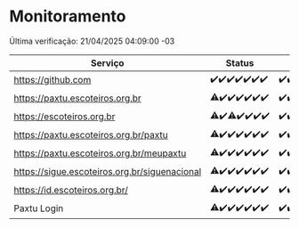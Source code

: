 # Monitoramento

Última verificação: 21/04/2025 04:09:00 -03

|Serviço|Status|Últimas 24h|
|---|---|---|
|https://github.com|<span title="2025-04-14: OK=23">✔️</span><span title="2025-04-15: OK=23">✔️</span><span title="2025-04-16: OK=23">✔️</span><span title="2025-04-17: OK=23">✔️</span><span title="2025-04-18: OK=23">✔️</span><span title="2025-04-19: OK=23">✔️</span><span title="2025-04-20: OK=6">✔️</span>|<span title="20/04/2025 04:09:00 -03 : 200">✔️</span><span title="20/04/2025 05:10:00 -03 : 200">✔️</span><span title="20/04/2025 06:08:00 -03 : 200">✔️</span><span title="20/04/2025 07:08:00 -03 : 200">✔️</span><span title="20/04/2025 08:06:00 -03 : 200">✔️</span><span title="20/04/2025 09:14:00 -03 : 200">✔️</span><span title="20/04/2025 10:17:00 -03 : 200">✔️</span><span title="20/04/2025 11:07:00 -03 : 200">✔️</span><span title="20/04/2025 12:07:00 -03 : 200">✔️</span><span title="20/04/2025 13:09:00 -03 : 200">✔️</span><span title="20/04/2025 14:08:00 -03 : 200">✔️</span><span title="20/04/2025 15:10:00 -03 : 200">✔️</span><span title="20/04/2025 16:06:00 -03 : 200">✔️</span><span title="20/04/2025 17:09:00 -03 : 200">✔️</span><span title="20/04/2025 18:07:00 -03 : 200">✔️</span><span title="20/04/2025 19:08:00 -03 : 200">✔️</span><span title="20/04/2025 20:08:00 -03 : 200">✔️</span><span title="20/04/2025 21:48:00 -03 : 200">✔️</span><span title="20/04/2025 23:26:00 -03 : 200">✔️</span><span title="21/04/2025 00:34:00 -03 : 200">✔️</span><span title="21/04/2025 01:12:00 -03 : 200">✔️</span><span title="21/04/2025 02:10:00 -03 : 200">✔️</span><span title="21/04/2025 03:13:00 -03 : 200">✔️</span><span title="21/04/2025 04:09:00 -03 : 200">✔️</span>|
|https://paxtu.escoteiros.org.br|<span title="2025-04-14: OK=4, Falhas=19">⚠️</span><span title="2025-04-15: OK=23">✔️</span><span title="2025-04-16: OK=23">✔️</span><span title="2025-04-17: OK=23">✔️</span><span title="2025-04-18: OK=23">✔️</span><span title="2025-04-19: OK=23">✔️</span><span title="2025-04-20: OK=6">✔️</span>|<span title="20/04/2025 04:09:00 -03 : 200">✔️</span><span title="20/04/2025 05:10:00 -03 : 200">✔️</span><span title="20/04/2025 06:08:00 -03 : 200">✔️</span><span title="20/04/2025 07:08:00 -03 : 200">✔️</span><span title="20/04/2025 08:06:00 -03 : 200">✔️</span><span title="20/04/2025 09:14:00 -03 : 200">✔️</span><span title="20/04/2025 10:17:00 -03 : 200">✔️</span><span title="20/04/2025 11:07:00 -03 : 200">✔️</span><span title="20/04/2025 12:07:00 -03 : 200">✔️</span><span title="20/04/2025 13:09:00 -03 : 200">✔️</span><span title="20/04/2025 14:08:00 -03 : 200">✔️</span><span title="20/04/2025 15:10:00 -03 : 200">✔️</span><span title="20/04/2025 16:06:00 -03 : 200">✔️</span><span title="20/04/2025 17:09:00 -03 : 200">✔️</span><span title="20/04/2025 18:07:00 -03 : 200">✔️</span><span title="20/04/2025 19:08:00 -03 : 200">✔️</span><span title="20/04/2025 20:08:00 -03 : 200">✔️</span><span title="20/04/2025 21:48:00 -03 : 200">✔️</span><span title="20/04/2025 23:26:00 -03 : 200">✔️</span><span title="21/04/2025 00:34:00 -03 : 200">✔️</span><span title="21/04/2025 01:12:00 -03 : 200">✔️</span><span title="21/04/2025 02:10:00 -03 : 200">✔️</span><span title="21/04/2025 03:13:00 -03 : 200">✔️</span><span title="21/04/2025 04:09:00 -03 : 200">✔️</span>|
|https://escoteiros.org.br|<span title="2025-04-14: OK=3, Falhas=20">⚠️</span><span title="2025-04-15: OK=23">✔️</span><span title="2025-04-16: OK=22, Falhas=1">⚠️</span><span title="2025-04-17: OK=23">✔️</span><span title="2025-04-18: OK=23">✔️</span><span title="2025-04-19: OK=23">✔️</span><span title="2025-04-20: OK=6">✔️</span>|<span title="20/04/2025 04:09:00 -03 : 200">✔️</span><span title="20/04/2025 05:10:00 -03 : 200">✔️</span><span title="20/04/2025 06:08:00 -03 : 200">✔️</span><span title="20/04/2025 07:08:00 -03 : 200">✔️</span><span title="20/04/2025 08:06:00 -03 : 200">✔️</span><span title="20/04/2025 09:14:00 -03 : 200">✔️</span><span title="20/04/2025 10:17:00 -03 : 200">✔️</span><span title="20/04/2025 11:07:00 -03 : 200">✔️</span><span title="20/04/2025 12:07:00 -03 : 200">✔️</span><span title="20/04/2025 13:09:00 -03 : 200">✔️</span><span title="20/04/2025 14:08:00 -03 : 200">✔️</span><span title="20/04/2025 15:10:00 -03 : 200">✔️</span><span title="20/04/2025 16:06:00 -03 : 200">✔️</span><span title="20/04/2025 17:09:00 -03 : 200">✔️</span><span title="20/04/2025 18:07:00 -03 : 200">✔️</span><span title="20/04/2025 19:08:00 -03 : 200">✔️</span><span title="20/04/2025 20:08:00 -03 : 200">✔️</span><span title="20/04/2025 21:48:00 -03 : 200">✔️</span><span title="20/04/2025 23:26:00 -03 : 200">✔️</span><span title="21/04/2025 00:34:00 -03 : 200">✔️</span><span title="21/04/2025 01:12:00 -03 : 200">✔️</span><span title="21/04/2025 02:10:00 -03 : 200">✔️</span><span title="21/04/2025 03:13:00 -03 : 200">✔️</span><span title="21/04/2025 04:09:00 -03 : 200">✔️</span>|
|https://paxtu.escoteiros.org.br/paxtu|<span title="2025-04-14: OK=7, Falhas=16">⚠️</span><span title="2025-04-15: OK=23">✔️</span><span title="2025-04-16: OK=23">✔️</span><span title="2025-04-17: OK=23">✔️</span><span title="2025-04-18: OK=23">✔️</span><span title="2025-04-19: OK=23">✔️</span><span title="2025-04-20: OK=6">✔️</span>|<span title="20/04/2025 04:09:00 -03 : 200">✔️</span><span title="20/04/2025 05:10:00 -03 : 200">✔️</span><span title="20/04/2025 06:08:00 -03 : 200">✔️</span><span title="20/04/2025 07:08:00 -03 : 200">✔️</span><span title="20/04/2025 08:06:00 -03 : 200">✔️</span><span title="20/04/2025 09:14:00 -03 : 200">✔️</span><span title="20/04/2025 10:17:00 -03 : 200">✔️</span><span title="20/04/2025 11:07:00 -03 : 200">✔️</span><span title="20/04/2025 12:07:00 -03 : 200">✔️</span><span title="20/04/2025 13:09:00 -03 : 200">✔️</span><span title="20/04/2025 14:08:00 -03 : 200">✔️</span><span title="20/04/2025 15:11:00 -03 : 200">✔️</span><span title="20/04/2025 16:06:00 -03 : 200">✔️</span><span title="20/04/2025 17:09:00 -03 : 200">✔️</span><span title="20/04/2025 18:07:00 -03 : 200">✔️</span><span title="20/04/2025 19:08:00 -03 : 200">✔️</span><span title="20/04/2025 20:08:00 -03 : 200">✔️</span><span title="20/04/2025 21:48:00 -03 : 200">✔️</span><span title="20/04/2025 23:26:00 -03 : 200">✔️</span><span title="21/04/2025 00:34:00 -03 : 200">✔️</span><span title="21/04/2025 01:12:00 -03 : 200">✔️</span><span title="21/04/2025 02:10:00 -03 : 200">✔️</span><span title="21/04/2025 03:13:00 -03 : 200">✔️</span><span title="21/04/2025 04:09:00 -03 : 200">✔️</span>|
|https://paxtu.escoteiros.org.br/meupaxtu|<span title="2025-04-14: OK=5, Falhas=18">⚠️</span><span title="2025-04-15: OK=23">✔️</span><span title="2025-04-16: OK=23">✔️</span><span title="2025-04-17: OK=23">✔️</span><span title="2025-04-18: OK=23">✔️</span><span title="2025-04-19: OK=23">✔️</span><span title="2025-04-20: OK=6">✔️</span>|<span title="20/04/2025 04:09:00 -03 : 200">✔️</span><span title="20/04/2025 05:10:00 -03 : 200">✔️</span><span title="20/04/2025 06:08:00 -03 : 200">✔️</span><span title="20/04/2025 07:08:00 -03 : 200">✔️</span><span title="20/04/2025 08:06:00 -03 : 200">✔️</span><span title="20/04/2025 09:14:00 -03 : 200">✔️</span><span title="20/04/2025 10:17:00 -03 : 200">✔️</span><span title="20/04/2025 11:07:00 -03 : 200">✔️</span><span title="20/04/2025 12:08:00 -03 : 200">✔️</span><span title="20/04/2025 13:09:00 -03 : 200">✔️</span><span title="20/04/2025 14:08:00 -03 : 200">✔️</span><span title="20/04/2025 15:11:00 -03 : 200">✔️</span><span title="20/04/2025 16:06:00 -03 : 200">✔️</span><span title="20/04/2025 17:09:00 -03 : 200">✔️</span><span title="20/04/2025 18:07:00 -03 : 200">✔️</span><span title="20/04/2025 19:08:00 -03 : 200">✔️</span><span title="20/04/2025 20:08:00 -03 : 200">✔️</span><span title="20/04/2025 21:48:00 -03 : 200">✔️</span><span title="20/04/2025 23:26:00 -03 : 200">✔️</span><span title="21/04/2025 00:34:00 -03 : 200">✔️</span><span title="21/04/2025 01:12:00 -03 : 200">✔️</span><span title="21/04/2025 02:10:00 -03 : 200">✔️</span><span title="21/04/2025 03:13:00 -03 : 200">✔️</span><span title="21/04/2025 04:09:00 -03 : 200">✔️</span>|
|https://sigue.escoteiros.org.br/siguenacional|<span title="2025-04-14: OK=22, Falhas=1">⚠️</span><span title="2025-04-15: OK=23">✔️</span><span title="2025-04-16: OK=23">✔️</span><span title="2025-04-17: OK=23">✔️</span><span title="2025-04-18: OK=23">✔️</span><span title="2025-04-19: OK=23">✔️</span><span title="2025-04-20: OK=6">✔️</span>|<span title="20/04/2025 04:09:00 -03 : 200">✔️</span><span title="20/04/2025 05:10:00 -03 : 200">✔️</span><span title="20/04/2025 06:08:00 -03 : 200">✔️</span><span title="20/04/2025 07:08:00 -03 : 200">✔️</span><span title="20/04/2025 08:07:00 -03 : 200">✔️</span><span title="20/04/2025 09:14:00 -03 : 200">✔️</span><span title="20/04/2025 10:17:00 -03 : 200">✔️</span><span title="20/04/2025 11:07:00 -03 : 200">✔️</span><span title="20/04/2025 12:08:00 -03 : 200">✔️</span><span title="20/04/2025 13:09:00 -03 : 200">✔️</span><span title="20/04/2025 14:08:00 -03 : 200">✔️</span><span title="20/04/2025 15:11:00 -03 : 200">✔️</span><span title="20/04/2025 16:06:00 -03 : 200">✔️</span><span title="20/04/2025 17:09:00 -03 : 200">✔️</span><span title="20/04/2025 18:07:00 -03 : 200">✔️</span><span title="20/04/2025 19:08:00 -03 : 200">✔️</span><span title="20/04/2025 20:08:00 -03 : 200">✔️</span><span title="20/04/2025 21:48:00 -03 : 200">✔️</span><span title="20/04/2025 23:26:00 -03 : 200">✔️</span><span title="21/04/2025 00:34:00 -03 : 200">✔️</span><span title="21/04/2025 01:12:00 -03 : 200">✔️</span><span title="21/04/2025 02:10:00 -03 : 200">✔️</span><span title="21/04/2025 03:13:00 -03 : 200">✔️</span><span title="21/04/2025 04:09:00 -03 : 200">✔️</span>|
|https://id.escoteiros.org.br/|<span title="2025-04-14: OK=3, Falhas=20">⚠️</span><span title="2025-04-15: OK=23">✔️</span><span title="2025-04-16: OK=23">✔️</span><span title="2025-04-17: OK=23">✔️</span><span title="2025-04-18: OK=23">✔️</span><span title="2025-04-19: OK=23">✔️</span><span title="2025-04-20: OK=6">✔️</span>|<span title="20/04/2025 04:09:00 -03 : 200">✔️</span><span title="20/04/2025 05:10:00 -03 : 200">✔️</span><span title="20/04/2025 06:08:00 -03 : 200">✔️</span><span title="20/04/2025 07:08:00 -03 : 200">✔️</span><span title="20/04/2025 08:07:00 -03 : 200">✔️</span><span title="20/04/2025 09:14:00 -03 : 200">✔️</span><span title="20/04/2025 10:17:00 -03 : 200">✔️</span><span title="20/04/2025 11:07:00 -03 : 200">✔️</span><span title="20/04/2025 12:08:00 -03 : 200">✔️</span><span title="20/04/2025 13:09:00 -03 : 200">✔️</span><span title="20/04/2025 14:08:00 -03 : 200">✔️</span><span title="20/04/2025 15:11:00 -03 : 200">✔️</span><span title="20/04/2025 16:06:00 -03 : 200">✔️</span><span title="20/04/2025 17:09:00 -03 : 200">✔️</span><span title="20/04/2025 18:07:00 -03 : 200">✔️</span><span title="20/04/2025 19:08:00 -03 : 200">✔️</span><span title="20/04/2025 20:08:00 -03 : 200">✔️</span><span title="20/04/2025 21:48:00 -03 : 200">✔️</span><span title="20/04/2025 23:26:00 -03 : 200">✔️</span><span title="21/04/2025 00:34:00 -03 : 200">✔️</span><span title="21/04/2025 01:12:00 -03 : 200">✔️</span><span title="21/04/2025 02:10:00 -03 : 200">✔️</span><span title="21/04/2025 03:13:00 -03 : 200">✔️</span><span title="21/04/2025 04:09:00 -03 : 200">✔️</span>|
|Paxtu Login|<span title="2025-04-14: OK=22, Falhas=1">⚠️</span><span title="2025-04-15: OK=23">✔️</span><span title="2025-04-16: OK=23">✔️</span><span title="2025-04-17: OK=23">✔️</span><span title="2025-04-18: OK=23">✔️</span><span title="2025-04-19: OK=23">✔️</span><span title="2025-04-20: OK=6">✔️</span>|<span title="20/04/2025 04:09:00 -03 : 200">✔️</span><span title="20/04/2025 05:10:00 -03 : 200">✔️</span><span title="20/04/2025 06:08:00 -03 : 200">✔️</span><span title="20/04/2025 07:08:00 -03 : 200">✔️</span><span title="20/04/2025 08:07:00 -03 : 200">✔️</span><span title="20/04/2025 09:14:00 -03 : 200">✔️</span><span title="20/04/2025 10:17:00 -03 : 200">✔️</span><span title="20/04/2025 11:07:00 -03 : 200">✔️</span><span title="20/04/2025 12:08:00 -03 : 200">✔️</span><span title="20/04/2025 13:09:00 -03 : 200">✔️</span><span title="20/04/2025 14:08:00 -03 : 200">✔️</span><span title="20/04/2025 15:11:00 -03 : 200">✔️</span><span title="20/04/2025 16:06:00 -03 : 200">✔️</span><span title="20/04/2025 17:09:00 -03 : 200">✔️</span><span title="20/04/2025 18:07:00 -03 : 200">✔️</span><span title="20/04/2025 19:08:00 -03 : 200">✔️</span><span title="20/04/2025 20:08:00 -03 : 200">✔️</span><span title="20/04/2025 21:48:00 -03 : 200">✔️</span><span title="20/04/2025 23:26:00 -03 : 200">✔️</span><span title="21/04/2025 00:34:00 -03 : 200">✔️</span><span title="21/04/2025 01:12:00 -03 : 200">✔️</span><span title="21/04/2025 02:10:00 -03 : 200">✔️</span><span title="21/04/2025 03:13:00 -03 : 200">✔️</span><span title="21/04/2025 04:09:00 -03 : 200">✔️</span>|
